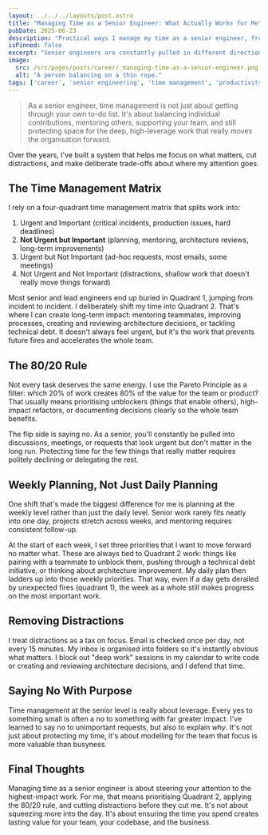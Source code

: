 ```yaml
---
layout: ../../../layouts/post.astro
title: "Managing Time as a Senior Engineer: What Actually Works for Me"
pubDate: 2025-06-23
description: "Practical ways I manage my time as a senior engineer, from focusing on important but not urgent work to applying the 80/20 rule and protecting time for high-leverage impact."
isPinned: false
excerpt: "Senior engineers are constantly pulled in different directions. Here's how I manage my time to stay focused on high-impact work, support my team, and avoid drowning in distractions."
image:
  src: /src/pages/posts/career/_managing-time-as-a-senior-engineer.png
  alt: "A person balancing on a thin rope."
tags: ['career', 'senior engineering', 'time management', 'productivity', 'focus']
---
```


> As a senior engineer, time management is not just about getting through your own to-do list. It's about balancing individual contributions, mentoring others, supporting your team, and still protecting space for the deep, high-leverage work that really moves the organisation forward.

Over the years, I've built a system that helps me focus on what matters, cut distractions, and make deliberate trade-offs about where my attention goes.

## The Time Management Matrix
I rely on a four-quadrant time management matrix that splits work into:

1. Urgent and Important (critical incidents, production issues, hard deadlines)
2. **Not Urgent but Important** (planning, mentoring, architecture reviews, long-term improvements)
3. Urgent but Not Important (ad-hoc requests, most emails, some meetings)
4. Not Urgent and Not Important (distractions, shallow work that doesn't really move things forward)

Most senior and lead engineers end up buried in Quadrant 1, jumping from incident to incident. I deliberately shift my time into Quadrant 2. That's where I can create long-term impact: mentoring teammates, improving processes, creating and reviewing architecture decisions, or tackling technical debt. It doesn't always feel urgent, but it's the work that prevents future fires and accelerates the whole team.

## The 80/20 Rule
Not every task deserves the same energy. I use the Pareto Principle as a filter: which 20% of work creates 80% of the value for the team or product? That usually means prioritising unblockers (things that enable others), high-impact refactors, or documenting decisions clearly so the whole team benefits.

The flip side is saying no. As a senior, you'll constantly be pulled into discussions, meetings, or requests that look urgent but don't matter in the long run. Protecting time for the few things that really matter requires politely declining or delegating the rest.

## Weekly Planning, Not Just Daily Planning

One shift that's made the biggest difference for me is planning at the weekly level rather than just the daily level. Senior work rarely fits neatly into one day, projects stretch across weeks, and mentoring requires consistent follow-up.

At the start of each week, I set three priorities that I want to move forward no matter what. These are always tied to Quadrant 2 work: things like pairing with a teammate to unblock them, pushing through a technical debt initiative, or thinking about architecture improvement. My daily plan then ladders up into those weekly priorities. That way, even if a day gets derailed by unexpected fires (quadrant 1), the week as a whole still makes progress on the most important work.

## Removing Distractions
I treat distractions as a tax on focus. Email is checked once per day, not every 15 minutes. My inbox is organised into folders so it's instantly obvious what matters. I block out "deep work" sessions in my calendar to write code or creating and reviewing architecture decisions, and I defend that time.

## Saying No With Purpose
Time management at the senior level is really about leverage. Every yes to something small is often a no to something with far greater impact. I've learned to say no to unimportant requests, but also to explain *why*. It's not just about protecting my time, it's about modelling for the team that focus is more valuable than busyness.

## Final Thoughts
Managing time as a senior engineer is about steering your attention to the highest-impact work. For me, that means prioritising Quadrant 2, applying the 80/20 rule, and cutting distractions before they cut me. It's not about squeezing more into the day. It's about ensuring the time you spend creates lasting value for your team, your codebase, and the business.